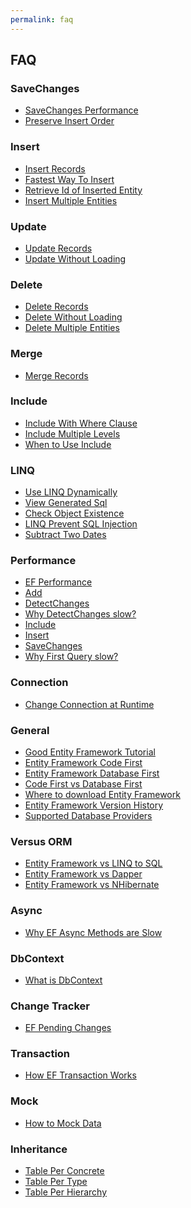 ```yaml
---
permalink: faq
---
```


## FAQ

<h3>SaveChanges</h3>
<ul>
	<li><a href="{{ site.github.url }}/save-changes-performance">SaveChanges Performance</a></li>
    <li><a href="{{ site.github.url }}/preserve-insert-order">Preserve Insert Order</a></li>
</ul>
<h3>Insert</h3>
<ul>
	<li><a href="{{ site.github.url }}/insert-records">Insert Records</a></li>
	<li><a href="{{ site.github.url }}/fastest-way-to-insert">Fastest Way To Insert</a></li>
    <li><a href="{{ site.github.url }}/retrieve-id-of-inserted-entity">Retrieve Id of Inserted Entity</a></li>
    <li><a href="{{ site.github.url }}/insert-multiple-entities">Insert Multiple Entities</a></li>
</ul>
<h3>Update</h3>
<ul>
	<li><a href="{{ site.github.url }}/update-records">Update Records</a></li>
	<li><a href="{{ site.github.url }}/update-without-loading">Update Without Loading</a></li>
</ul>
<h3>Delete</h3>
<ul>
	<li><a href="{{ site.github.url }}/delete-records">Delete Records</a></li>
	<li><a href="{{ site.github.url }}/delete-without-loading">Delete Without Loading</a></li>
    <li><a href="{{ site.github.url }}/delete-multiple-entities">Delete Multiple Entities</a></li>
</ul>
<h3>Merge</h3>	
<ul>
	<li><a href="{{ site.github.url }}/merge-records">Merge Records</a></li>
</ul>
<h3>Include</h3>
<ul>
	<li><a href="{{ site.github.url }}/include-with-where-clause">Include With Where Clause</a></li>
	<li><a href="{{ site.github.url }}/include-multiple-levels">Include Multiple Levels</a></li>
    <li><a href="{{ site.github.url }}/when-to-use-include">When to Use Include</a></li>
</ul>
<h3>LINQ</h3>
<ul>
	<li><a href="{{ site.github.url }}/use-linq-dynamically">Use LINQ Dynamically</a></li>
	<li><a href="{{ site.github.url }}/view-generated-sql">View Generated Sql</a></li>
	<li><a href="{{ site.github.url }}/check-object-existence">Check Object Existence</a></li>
	<li><a href="{{ site.github.url }}/linq-prevent-sql-injection">LINQ Prevent SQL Injection</a></li>
    <li><a href="{{ site.github.url }}/subtract-two-dates">Subtract Two Dates</a></li>
</ul>
<h3>Performance</h3>
<ul>
    <li><a href="{{ site.github.url }}/ef-performance">EF Performance</a></li>
    <li><a href="{{ site.github.url }}/improve-ef-add-performance">Add</a></li>
    <li><a href="{{ site.github.url }}/improve-ef-detect-changes-performance">DetectChanges</a></li>
    <li><a href="{{ site.github.url }}/why-detect-changes-slow">Why DetectChanges slow?</a></li>
    <li><a href="{{ site.github.url }}/improve-ef-include-performance">Include</a></li>
    <li><a href="{{ site.github.url }}/improve-ef-insert-performance">Insert</a></li>
    <li><a href="{{ site.github.url }}/improve-ef-save-changes-performance">SaveChanges</a></li>
    <li><a href="{{ site.github.url }}/why-first-query-slow">Why First Query slow?</a></li>
</ul>
<h3>Connection</h3>
<ul>
    <li><a href="{{ site.github.url }}/change-connection-at-runtime">Change Connection at Runtime</a></li>
</ul>
<h3>General</h3>
<ul>
	<li><a href="{{ site.github.url }}/good-ef-tutorial">Good Entity Framework Tutorial</a></li>
    <li><a href="{{ site.github.url }}/ef-code-first">Entity Framework Code First</a></li>
    <li><a href="{{ site.github.url }}/ef-database-first">Entity Framework Database First</a></li>
    <li><a href="{{ site.github.url }}/code-first-vs-database-first">Code First vs Database First</a></li>
    <li><a href="{{ site.github.url }}/where-to-download-entity-framework">Where to download Entity Framework</a></li>
    <li><a href="{{ site.github.url }}/ef-version-history">Entity Framework Version History</a></li>
    <li><a href="{{ site.github.url }}/supported-database-providers">Supported Database Providers</a></li>
</ul>
<h3>Versus ORM</h3>
<ul>
    <li><a href="{{ site.github.url }}/ef-vs-linq-to-sql">Entity Framework vs LINQ to SQL</a></li>
    <li><a href="{{ site.github.url }}/ef-vs-dapper">Entity Framework vs Dapper</a></li>
    <li><a href="{{ site.github.url }}/ef-vs-nhibernate">Entity Framework vs NHibernate</a></li>
</ul>
<h3>Async</h3>
<ul>
    <li><a href="{{ site.github.url }}/why-ef-async-methods-are-slow">Why EF Async Methods are Slow</a></li>
</ul>
<h3>DbContext</h3>
<ul>
    <li><a href="{{ site.github.url }}/what-is-dbcontext">What is DbContext</a></li>
</ul>
<h3>Change Tracker</h3>
<ul>
    <li><a href="{{ site.github.url }}/ef-pending-changes">EF Pending Changes</a></li>
</ul>
<h3>Transaction</h3>
<ul>
    <li><a href="{{ site.github.url }}/how-ef-transaction-works">How EF Transaction Works</a></li>
</ul>
<h3>Mock</h3>
<ul>
    <li><a href="{{ site.github.url }}/how-to-mock-data">How to Mock Data</a></li>
</ul>
<h3>Inheritance</h3>
<ul>
    <li><a href="{{ site.github.url }}/tpc">Table Per Concrete</a></li>
    <li><a href="{{ site.github.url }}/tpt">Table Per Type</a></li>
    <li><a href="{{ site.github.url }}/tph">Table Per Hierarchy</a></li>
</ul>

